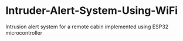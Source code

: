 # Intruder-Alert-System-Using-WiFi
Intrusion alert system for a remote cabin implemented using ESP32 microcontroller
